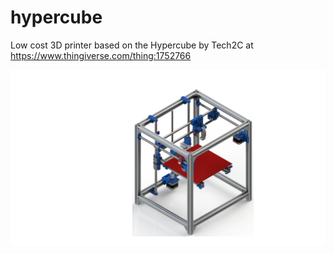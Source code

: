 # hypercube
Low cost 3D printer based on the Hypercube by Tech2C at https://www.thingiverse.com/thing:1752766

![Hypercube 3D printer](hypercube.png)

